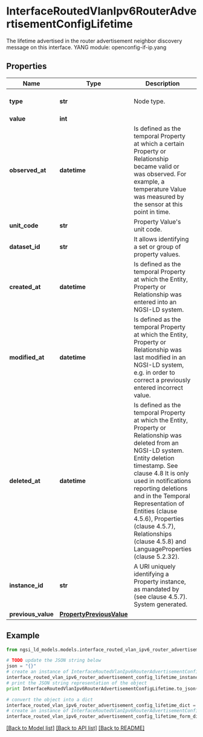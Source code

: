 # InterfaceRoutedVlanIpv6RouterAdvertisementConfigLifetime

The lifetime advertised in the router advertisement neighbor discovery message on this interface.  YANG module: openconfig-if-ip.yang 

## Properties

Name | Type | Description | Notes
------------ | ------------- | ------------- | -------------
**type** | **str** | Node type.  | [optional] [default to 'Property']
**value** | **int** |  | 
**observed_at** | **datetime** | Is defined as the temporal Property at which a certain Property or Relationship became valid or was observed. For example, a temperature Value was measured by the sensor at this point in time.  | [optional] 
**unit_code** | **str** | Property Value&#39;s unit code.  | [optional] 
**dataset_id** | **str** | It allows identifying a set or group of property values.  | [optional] 
**created_at** | **datetime** | Is defined as the temporal Property at which the Entity, Property or Relationship was entered into an NGSI-LD system.  | [optional] [readonly] 
**modified_at** | **datetime** | Is defined as the temporal Property at which the Entity, Property or Relationship was last modified in an NGSI-LD system, e.g. in order to correct a previously entered incorrect value.  | [optional] [readonly] 
**deleted_at** | **datetime** | Is defined as the temporal Property at which the Entity, Property or Relationship was deleted from an NGSI-LD system.  Entity deletion timestamp. See clause 4.8 It is only used in notifications reporting deletions and in the Temporal Representation of Entities (clause 4.5.6), Properties (clause 4.5.7), Relationships (clause 4.5.8) and LanguageProperties (clause 5.2.32).  | [optional] [readonly] 
**instance_id** | **str** | A URI uniquely identifying a Property instance, as mandated by (see clause 4.5.7). System generated.  | [optional] [readonly] 
**previous_value** | [**PropertyPreviousValue**](PropertyPreviousValue.md) |  | [optional] 

## Example

```python
from ngsi_ld_models.models.interface_routed_vlan_ipv6_router_advertisement_config_lifetime import InterfaceRoutedVlanIpv6RouterAdvertisementConfigLifetime

# TODO update the JSON string below
json = "{}"
# create an instance of InterfaceRoutedVlanIpv6RouterAdvertisementConfigLifetime from a JSON string
interface_routed_vlan_ipv6_router_advertisement_config_lifetime_instance = InterfaceRoutedVlanIpv6RouterAdvertisementConfigLifetime.from_json(json)
# print the JSON string representation of the object
print InterfaceRoutedVlanIpv6RouterAdvertisementConfigLifetime.to_json()

# convert the object into a dict
interface_routed_vlan_ipv6_router_advertisement_config_lifetime_dict = interface_routed_vlan_ipv6_router_advertisement_config_lifetime_instance.to_dict()
# create an instance of InterfaceRoutedVlanIpv6RouterAdvertisementConfigLifetime from a dict
interface_routed_vlan_ipv6_router_advertisement_config_lifetime_form_dict = interface_routed_vlan_ipv6_router_advertisement_config_lifetime.from_dict(interface_routed_vlan_ipv6_router_advertisement_config_lifetime_dict)
```
[[Back to Model list]](../README.md#documentation-for-models) [[Back to API list]](../README.md#documentation-for-api-endpoints) [[Back to README]](../README.md)


